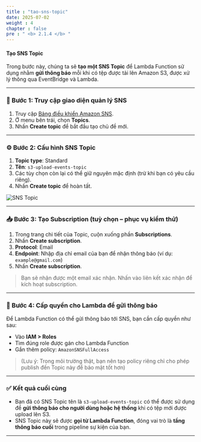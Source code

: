 ```yaml
---
title : "tao-sns-topic"
date: 2025-07-02
weight : 4
chapter : false
pre : " <b> 2.1.4 </b> "
---
```


#### Tạo SNS Topic

Trong bước này, chúng ta sẽ **tạo một SNS Topic** để Lambda Function sử dụng nhằm **gửi thông báo** mỗi khi có tệp được tải lên Amazon S3, được xử lý thông qua EventBridge và Lambda.

---

### 📝 Bước 1: Truy cập giao diện quản lý SNS

1. Truy cập [Bảng điều khiển Amazon SNS](https://console.aws.amazon.com/sns/v3/home).
2. Ở menu bên trái, chọn **Topics**.
3. Nhấn **Create topic** để bắt đầu tạo chủ đề mới.

---

### ⚙️ Bước 2: Cấu hình SNS Topic

1. **Topic type**: Standard  
2. **Tên**: `s3-upload-events-topic`  
3. Các tùy chọn còn lại có thể giữ nguyên mặc định (trừ khi bạn có yêu cầu riêng).
4. Nhấn **Create topic** để hoàn tất.

![SNS Topic](/workshop_Pipeline/images/sns1.jpg)

---

### 📥 Bước 3: Tạo Subscription (tuỳ chọn – phục vụ kiểm thử)

1. Trong trang chi tiết của Topic, cuộn xuống phần **Subscriptions**.
2. Nhấn **Create subscription**.
3. **Protocol**: Email  
4. **Endpoint**: Nhập địa chỉ email của bạn để nhận thông báo (ví dụ: `example@gmail.com`)
5. Nhấn **Create subscription**.

> Bạn sẽ nhận được một email xác nhận. Nhấn vào liên kết xác nhận để kích hoạt subscription.

---

### 🔄 Bước 4: Cấp quyền cho Lambda để gửi thông báo

Để Lambda Function có thể gửi thông báo tới SNS, bạn cần cấp quyền như sau:

- Vào **IAM > Roles**
- Tìm đúng role được gán cho Lambda Function
- Gắn thêm policy: `AmazonSNSFullAccess`  
> (Lưu ý: Trong môi trường thật, bạn nên tạo policy riêng chỉ cho phép publish đến Topic này để bảo mật tốt hơn)

---

### ✅ Kết quả cuối cùng

- Bạn đã có SNS Topic tên là `s3-upload-events-topic` có thể được sử dụng để **gửi thông báo cho người dùng hoặc hệ thống** khi có tệp mới được upload lên S3.
- SNS Topic này sẽ được **gọi từ Lambda Function**, đóng vai trò là **tầng thông báo cuối** trong pipeline sự kiện của bạn.

---

